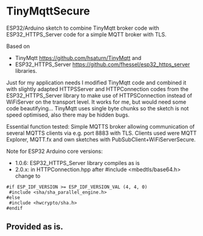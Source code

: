 # TinyMqttSecure
ESP32/Arduino sketch to combine TinyMqtt broker code with ESP32_HTTPS_Server code for a simple MQTT broker with TLS.

Based on 
- TinyMqtt https://github.com/hsaturn/TinyMqtt and 
- ESP32_HTTPS_Server https://github.com/fhessel/esp32_https_server libraries.

Just for my application needs I modified TinyMqtt code and combined it with slightly adapted HTTPSServer and HTTPConnection codes from the ESP32_HTTPS_Server library to make use of HTTPSConnection instead of WiFiServer on the transport level. It works for me, but would need some code beautifying... TinyMqtt uses single byte chunks so the sketch is not speed optimised, also there may be hidden bugs.

   Essential function tested:
    Simple MQTTS broker allowing communication of several MQTTS clients via e.g. port 8883 with TLS. Clients used were MQTT Explorer, MQTT.fx and own sketches with PubSubClient+WiFiServerSecure.

Note for ESP32 Arduino core versions:
- 1.0.6: ESP32_HTTPS_Server library compiles as is
- 2.0.x: in HTTPConnection.hpp  after #include <mbedtls/base64.h>
 change to
 ```
#if ESP_IDF_VERSION >= ESP_IDF_VERSION_VAL (4, 4, 0)
  #include <sha/sha_parallel_engine.h>  
#else
  #include <hwcrypto/sha.h>
#endif
```
## Provided as is.
